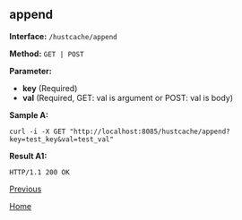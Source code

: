 ## append ##

**Interface:** `/hustcache/append`

**Method:** `GET | POST`

**Parameter:** 

*  **key** (Required)  
*  **val** (Required, GET: val is argument or POST: val is body)  

**Sample A:**

    curl -i -X GET "http://localhost:8085/hustcache/append?key=test_key&val=test_val"

**Result A1:**

	HTTP/1.1 200 OK
	
[Previous](../hustdb.md)

[Home](../../../index.md)